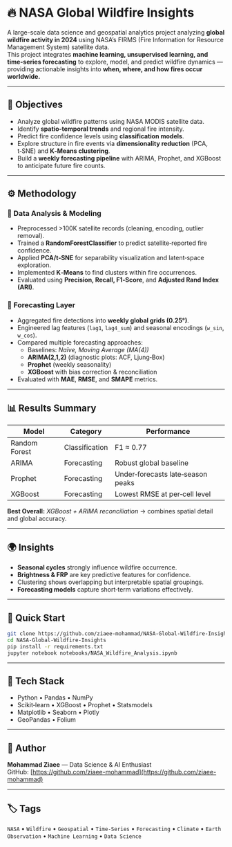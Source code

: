 # 🔥 NASA Global Wildfire Insights

A large-scale data science and geospatial analytics project analyzing **global wildfire activity in 2024** using NASA’s FIRMS (Fire Information for Resource Management System) satellite data.  
This project integrates **machine learning, unsupervised learning, and time-series forecasting** to explore, model, and predict wildfire dynamics — providing actionable insights into **when, where, and how fires occur worldwide.**

---

## 📌 Objectives
- Analyze global wildfire patterns using NASA MODIS satellite data.  
- Identify **spatio-temporal trends** and regional fire intensity.  
- Predict fire confidence levels using **classification models**.  
- Explore structure in fire events via **dimensionality reduction** (PCA, t‑SNE) and **K‑Means clustering**.  
- Build a **weekly forecasting pipeline** with ARIMA, Prophet, and XGBoost to anticipate future fire counts.

---

## ⚙️ Methodology
### 🔹 Data Analysis & Modeling
- Preprocessed >100K satellite records (cleaning, encoding, outlier removal).  
- Trained a **RandomForestClassifier** to predict satellite‑reported fire confidence.  
- Applied **PCA/t‑SNE** for separability visualization and latent‑space exploration.  
- Implemented **K‑Means** to find clusters within fire occurrences.  
- Evaluated using **Precision, Recall, F1‑Score**, and **Adjusted Rand Index (ARI)**.

### 🔹 Forecasting Layer
- Aggregated fire detections into **weekly global grids (0.25°)**.  
- Engineered lag features (`lag1`, `lag4_sum`) and seasonal encodings (`w_sin`, `w_cos`).  
- Compared multiple forecasting approaches:  
  - Baselines: *Naïve, Moving Average (MA(4))*  
  - **ARIMA(2,1,2)** (diagnostic plots: ACF, Ljung‑Box)  
  - **Prophet** (weekly seasonality)  
  - **XGBoost** with bias correction & reconciliation  
- Evaluated with **MAE**, **RMSE**, and **SMAPE** metrics.

---

## 📊 Results Summary
| Model | Category | Performance |
|--------|-----------|-------------|
| Random Forest | Classification | F1 ≈ 0.77 |
| ARIMA | Forecasting | Robust global baseline |
| Prophet | Forecasting | Under‑forecasts late‑season peaks |
| XGBoost | Forecasting | Lowest RMSE at per‑cell level |

**Best Overall:** *XGBoost + ARIMA reconciliation* → combines spatial detail and global accuracy.

---

## 🌍 Insights
- **Seasonal cycles** strongly influence wildfire occurrence.  
- **Brightness & FRP** are key predictive features for confidence.  
- Clustering shows overlapping but interpretable spatial groupings.  
- **Forecasting models** capture short‑term variations effectively.  

---

## 🚀 Quick Start
```bash
git clone https://github.com/ziaee-mohammad/NASA-Global-Wildfire-Insights.git
cd NASA-Global-Wildfire-Insights
pip install -r requirements.txt
jupyter notebook notebooks/NASA_Wildfire_Analysis.ipynb
```

---

## 🧠 Tech Stack
- Python • Pandas • NumPy  
- Scikit‑learn • XGBoost • Prophet • Statsmodels  
- Matplotlib • Seaborn • Plotly  
- GeoPandas • Folium

---

## 🧾 Author
**Mohammad Ziaee** — Data Science & AI Enthusiast  
GitHub: [https://github.com/ziaee-mohammad](https://github.com/ziaee-mohammad)

---

## 🏷️ Tags
`NASA` • `Wildfire` • `Geospatial` • `Time-Series` • `Forecasting` • `Climate` • `Earth Observation` • `Machine Learning` • `Data Science`
